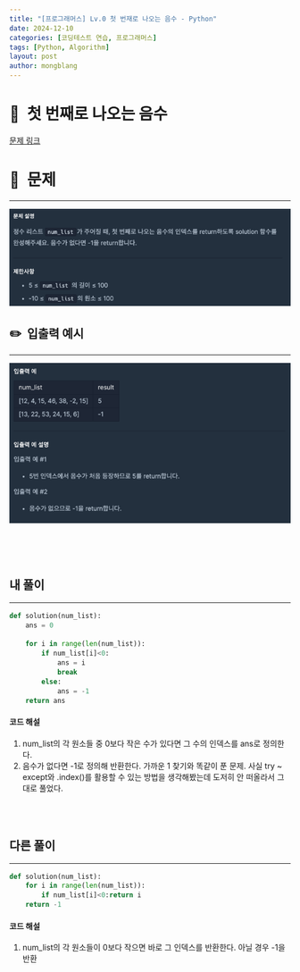 ```yaml
---
title: "[프로그래머스] Lv.0 첫 번재로 나오는 음수 - Python"
date: 2024-12-10 
categories: [코딩테스트 연습, 프로그래머스]
tags: [Python, Algorithm]
layout: post
author: mongblang
---
```


# 📌&nbsp; **첫 번째로 나오는 음수**
[문제 링크](https://school.programmers.co.kr/learn/courses/30/lessons/181896)  

# 📝&nbsp; **문제**
---
![문제](/assets/img/codingtest-post-img/PG181896-1.png)


## ✏️&nbsp; **입출력 예시**
---
![예시](/assets/img/codingtest-post-img/PG181896-2.png)  


&nbsp;  

&nbsp;   



## **내 풀이**  
--- 

```python
def solution(num_list):
    ans = 0

    for i in range(len(num_list)): 
        if num_list[i]<0:
            ans = i
            break
        else:
            ans = -1
    return ans
```


#### **코드 해설**  
1. num_list의 각 원소들 중 0보다 작은 수가 있다면 그 수의 인덱스를 ans로 정의한다.
2. 음수가 없다면 -1로 정의해 반환한다. 
가까운 1 찾기와 똑같이 푼 문제. 사실 try ~ except와 .index()를 활용할 수 있는 방법을 생각해봤는데 도저히 안 떠올라서 그대로 풀었다. 

&nbsp;   
&nbsp;  


## **다른 풀이**
---

```python  
def solution(num_list):
    for i in range(len(num_list)):
        if num_list[i]<0:return i
    return -1

```
#### **코드 해설**
1. num_list의 각 원소들이 0보다 작으면 바로 그 인덱스를 반환한다. 아닐 경우 -1을 반환
